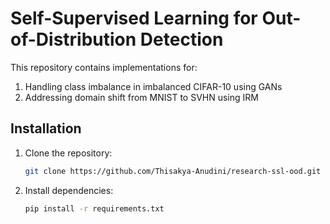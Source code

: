 # Self-Supervised Learning for Out-of-Distribution Detection

This repository contains implementations for:
1. Handling class imbalance in imbalanced CIFAR-10 using GANs
2. Addressing domain shift from MNIST to SVHN using IRM

## Installation
1. Clone the repository:
   ```bash
   git clone https://github.com/Thisakya-Anudini/research-ssl-ood.git
   ```
2. Install dependencies:
   ```bash
   pip install -r requirements.txt
   ```
